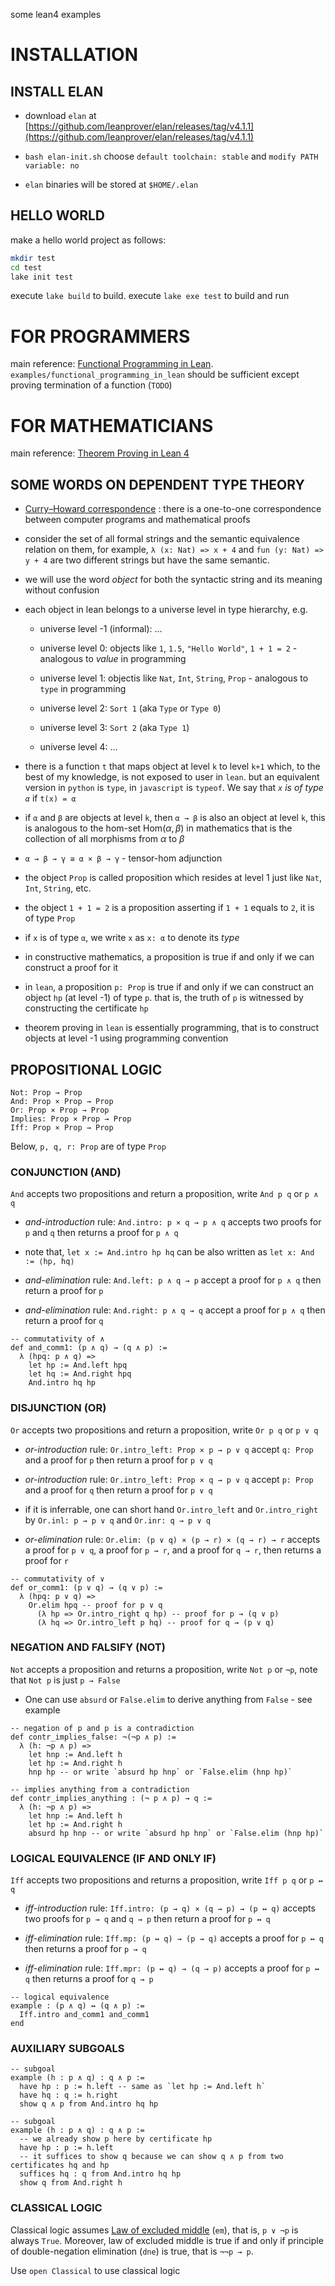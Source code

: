 some lean4 examples

# INSTALLATION

## INSTALL ELAN

- download `elan` at [https://github.com/leanprover/elan/releases/tag/v4.1.1](https://github.com/leanprover/elan/releases/tag/v4.1.1)

- `bash elan-init.sh` choose `default toolchain: stable` and `modify PATH variable: no`

- `elan` binaries will be stored at `$HOME/.elan`

## HELLO WORLD

make a hello world project as follows:

```bash
mkdir test
cd test
lake init test
```

execute `lake build` to build. execute `lake exe test` to build and run

# FOR PROGRAMMERS

main reference: [Functional Programming in Lean](https://lean-lang.org/functional_programming_in_lean/). `examples/functional_programming_in_lean` should be sufficient except proving termination of a function (`TODO`)

# FOR MATHEMATICIANS

main reference: [Theorem Proving in Lean 4](https://lean-lang.org/theorem_proving_in_lean4/)

## SOME WORDS ON DEPENDENT TYPE THEORY

- [Curry–Howard correspondence](https://en.wikipedia.org/wiki/Curry%E2%80%93Howard_correspondence) : there is a one-to-one correspondence between computer programs and mathematical proofs


- consider the set of all formal strings and the semantic equivalence relation on them, for example, `λ (x: Nat) => x + 4` and `fun (y: Nat) => y + 4` are two different strings but have the same semantic.

- we will use the word *object* for both the syntactic string and its meaning without confusion

- each object in lean belongs to a universe level in type hierarchy, e.g.

    - universe level -1 (informal): ...

    - universe level 0: objects like `1`, `1.5`, `"Hello World"`, `1 + 1 = 2` - analogous to *value* in programming

    - universe level 1: objectis like `Nat`, `Int`, `String`, `Prop` - analogous to `type` in programming

    - universe level 2: `Sort 1` (aka `Type` or `Type 0`)

    - universe level 3: `Sort 2` (aka `Type 1`)

    - universe level 4: ...

- there is a function `t` that maps object at level `k` to level `k+1` which, to the best of my knowledge, is not exposed to user in `lean`. but an equivalent version in `python` is `type`, in `javascript` is `typeof`. We say that *`x` is of type `α`* if `t(x) = α`

- if `α` and `β` are objects at level `k`, then `α → β` is also an object at level `k`, this is analogous to the hom-set $\mathrm{Hom}(\alpha, \beta)$ in mathematics that is the collection of all morphisms from $\alpha$ to $\beta$

- `α → β → γ ≅ α × β → γ` - tensor-hom adjunction

- the object `Prop` is called proposition which resides at level 1 just like `Nat`, `Int`, `String`, etc.

- the object `1 + 1 = 2` is a proposition asserting if `1 + 1` equals to `2`, it is of type `Prop` 

- if `x` is of type `α`, we write `x` as `x: α` to denote its *type*

- in constructive mathematics, a proposition is true if and only if we can construct a proof for it

- in `lean`, a proposition `p: Prop` is true if and only if we can construct an object `hp` (at level -1) of type `p`. that is, the truth of `p` is witnessed by constructing the certificate `hp`

- theorem proving in `lean` is essentially programming, that is to construct objects at level -1 using programming convention

## PROPOSITIONAL LOGIC

```lean
Not: Prop → Prop
And: Prop × Prop → Prop
Or: Prop × Prop → Prop
Implies: Prop × Prop → Prop
Iff: Prop × Prop → Prop
```

Below, `p, q, r: Prop` are of type `Prop`

### CONJUNCTION (AND)

`And` accepts two propositions and return a proposition, write `And p q` or `p ∧ q`

- *and-introduction* rule: `And.intro: p × q → p ∧ q` accepts two proofs for `p` and `q` then returns a proof for `p ∧ q`

- note that, `let x := And.intro hp hq` can be also written as `let x: And := ⟨hp, hq⟩`

- *and-elimination* rule: `And.left: p ∧ q → p` accept a proof for `p ∧ q` then return a proof for `p`

- *and-elimination* rule: `And.right: p ∧ q → q` accept a proof for `p ∧ q` then return a proof for `q`

```lean
-- commutativity of ∧
def and_comm1: (p ∧ q) → (q ∧ p) :=
  λ (hpq: p ∧ q) =>
    let hp := And.left hpq
    let hq := And.right hpq
    And.intro hq hp
```

### DISJUNCTION (OR)

`Or` accepts two propositions and return a proposition, write `Or p q` or `p ∨ q`

- *or-introduction* rule: `Or.intro_left: Prop × p → p ∨ q` accept `q: Prop` and a proof for `p` then return a proof for `p ∨ q`

- *or-introduction* rule: `Or.intro_left: Prop × q → p ∨ q` accept `p: Prop` and a proof for `q` then return a proof for `p ∨ q`

- if it is inferrable, one can short hand `Or.intro_left` and `Or.intro_right` by `Or.inl: p → p ∨ q` and `Or.inr: q → p ∨ q`

- *or-elimination* rule: `Or.elim: (p ∨ q) × (p → r) × (q → r) → r` accepts a proof for `p ∨ q`, a proof for `p → r`, and a proof for `q → r`, then returns a proof for `r`

```lean
-- commutativity of ∨
def or_comm1: (p ∨ q) → (q ∨ p) :=
  λ (hpq: p ∨ q) =>
    Or.elim hpq -- proof for p ∨ q
      (λ hp => Or.intro_right q hp) -- proof for p → (q ∨ p)
      (λ hq => Or.intro_left p hq) -- proof for q → (p ∨ q)
```

### NEGATION AND FALSIFY (NOT)

`Not` accepts a proposition and returns a proposition, write `Not p` or `¬p`, note that `Not p` is just `p → False`

- One can use `absurd` or `False.elim` to derive anything from `False` - see example

```lean
-- negation of p and p is a contradiction
def contr_implies_false: ¬(¬p ∧ p) :=
  λ (h: ¬p ∧ p) =>
    let hnp := And.left h
    let hp := And.right h
    hnp hp -- or write `absurd hp hnp` or `False.elim (hnp hp)`

-- implies anything from a contradiction
def contr_implies_anything : (¬ p ∧ p) → q :=
  λ (h: ¬p ∧ p) =>
    let hnp := And.left h
    let hp := And.right h
    absurd hp hnp -- or write `absurd hp hnp` or `False.elim (hnp hp)`
```

### LOGICAL EQUIVALENCE (IF AND ONLY IF)

`Iff` accepts two propositions and returns a proposition, write `Iff p q` or `p ↔ q`

- *iff-introduction* rule: `Iff.intro: (p → q) × (q → p) → (p ↔ q)` accepts two proofs for `p → q` and `q → p` then return a proof for `p ↔ q`

- *iff-elimination* rule: `Iff.mp: (p ↔ q) → (p → q)` accepts a proof for `p ↔ q` then returns a proof for `p → q`

- *iff-elimination* rule: `Iff.mpr: (p ↔ q) → (q → p)` accepts a proof for `p ↔ q` then returns a proof for `q → p`

```lean
-- logical equivalence
example : (p ∧ q) ↔ (q ∧ p) :=
  Iff.intro and_comm1 and_comm1
end
```

### AUXILIARY SUBGOALS

```lean
-- subgoal
example (h : p ∧ q) : q ∧ p :=
  have hp : p := h.left -- same as `let hp := And.left h`
  have hq : q := h.right
  show q ∧ p from And.intro hq hp

-- subgoal
example (h : p ∧ q) : q ∧ p :=
  -- we already show p here by certificate hp
  have hp : p := h.left
  -- it suffices to show q because we can show q ∧ p from two certificates hq and hp
  suffices hq : q from And.intro hq hp
  show q from And.right h
```

### CLASSICAL LOGIC

Classical logic assumes [Law of excluded middle](https://en.wikipedia.org/wiki/Law_of_excluded_middle) (`em`), that is, `p ∨ ¬p` is always `True`. Moreover, law of excluded middle is true if and only if principle of double-negation elimination (`dne`) is true, that is `¬¬p → p`.

Use `open Classical` to use classical logic



